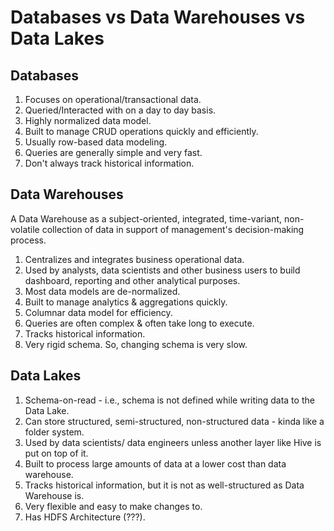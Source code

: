 # Databases vs Data Warehouses vs Data Lakes

## Databases
1. Focuses on operational/transactional data.
2. Queried/Interacted with on a day to day basis. 
3. Highly normalized data model. 
4. Built to manage CRUD operations quickly and efficiently. 
5. Usually row-based data modeling. 
6. Queries are generally simple and very fast. 
7. Don't always track historical information. 

## Data Warehouses
A Data Warehouse as a subject-oriented, integrated, time-variant, non-volatile collection of data in support of management's decision-making process. 
1. Centralizes and integrates business operational data. 
2. Used by analysts, data scientists and other business users to build dashboard, reporting and other analytical purposes. 
3. Most data models are de-normalized. 
4. Built to manage analytics & aggregations quickly. 
5. Columnar data model for efficiency. 
6. Queries are often complex & often take long to execute. 
7. Tracks historical information. 
8. Very rigid schema. So, changing schema is very slow. 

## Data Lakes
1. Schema-on-read - i.e., schema is not defined while writing data to the Data Lake. 
2. Can store structured, semi-structured, non-structured data - kinda like a folder system. 
3. Used by data scientists/ data engineers unless another layer like Hive is put on top of it. 
4. Built to process large amounts of data at a lower cost than data warehouse. 
5. Tracks historical information, but it is not as well-structured as Data Warehouse is. 
6. Very flexible and easy to make changes to. 
7. Has HDFS Architecture (???). 
   